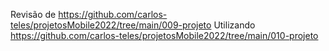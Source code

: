 Revisão de https://github.com/carlos-teles/projetosMobile2022/tree/main/009-projeto
Utilizando https://github.com/carlos-teles/projetosMobile2022/tree/main/010-projeto
